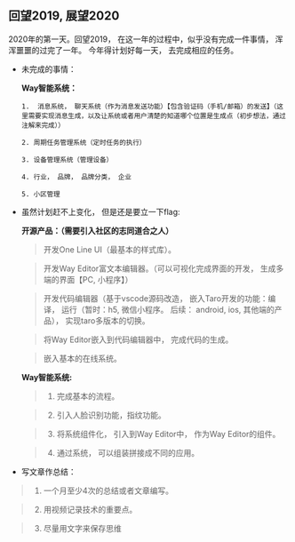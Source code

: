 ## 回望2019, 展望2020

2020年的第一天。回望2019， 在这一年的过程中，似乎没有完成一件事情， 浑浑噩噩的过完了一年。 今年得计划好每一天， 去完成相应的任务。

* 未完成的事情：

  **Way智能系统：**

      1.  消息系统， 聊天系统（作为消息发送功能）【包含验证码（手机/邮箱）的发送】（这里需要实现消息生成，以及让系统或者用户清楚的知道哪个位置是生成点（初步想法，通过注解来完成））

      2. 周期任务管理系统（定时任务的执行）

      3. 设备管理系统（管理设备）

      4. 行业， 品牌， 品牌分类， 企业

      5. 小区管理



* 虽然计划赶不上变化， 但是还是要立一下flag:

  **开源产品：（需要引入社区的志同道合之人）**

  >开发One Line UI（最基本的样式库）。

  >开发Way Editor富文本编辑器。（可以可视化完成界面的开发， 生成多端的界面【PC, 小程序】）

  >开发代码编辑器（基于vscode源码改造， 嵌入Taro开发的功能：编译， 运行（暂时：h5, 微信小程序。 后续： android, ios, 其他端的产品）， 实现taro多版本的切换。

  >将Way Editor嵌入到代码编辑器中， 完成代码的生成。

  >嵌入基本的在线系统。



  **Way智能系统:**

  >1. 完成基本的流程。

  >2. 引入人脸识别功能，指纹功能。

  >3. 将系统组件化， 引入到Way Editor中， 作为Way Editor的组件。

  >4. 通过系统， 可以组装拼接成不同的应用。



* 写文章作总结： 

 >1. 一个月至少4次的总结或者文章编写。 

 >2. 用视频记录技术的重要点。

 >3. 尽量用文字来保存思维